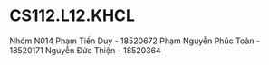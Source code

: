 # CS112.L12.KHCL
Nhóm N014
Phạm Tiến Duy - 18520672 
Phạm Nguyễn Phúc Toàn - 18520171
Nguyễn Đức Thiện - 18520364
